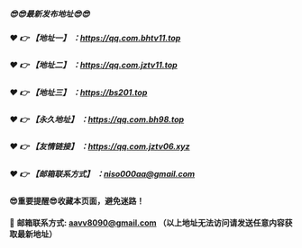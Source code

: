 ##### :sunglasses::sunglasses:最新发布地址:sunglasses::sunglasses:

##### :heart: :point_right: 【地址一】 ：https://qq.com.bhtv11.top

##### :heart: :point_right: 【地址二】 ：https://qq.com.jztv11.top

##### :heart: :point_right: 【地址三】 ：https://bs201.top

##### :heart: :point_right: 【永久地址】 ：https://qq.com.bh98.top

##### :heart: :point_right: 【友情链接】 ：https://qq.com.jztv06.xyz

##### :heart: :point_right: 【邮箱联系方式】 ：niso000aa@gmail.com

#### :sunglasses:重要提醒:sunglasses:收藏本页面，避免迷路！


:e-mail: __邮箱联系方式: aavv8090@gmail.com （以上地址无法访问请发送任意内容获取最新地址）__
